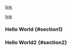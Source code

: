[link](#section1)

[link](#section2)









### Hello World {#section1}











### Hello World2 {#section2}
